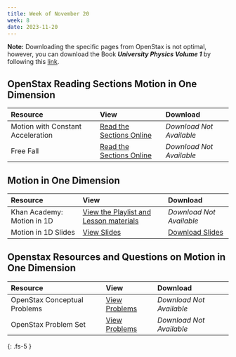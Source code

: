 ```yaml
---
title: Week of November 20
week: 8
date: 2023-11-20
---
```


**Note:** Downloading the specific pages from OpenStax is not optimal, however, you can download the Book _**University Physics Volume 1**_ by following this [link](https://assets.openstax.org/oscms-prodcms/media/documents/UniversityPhysicsVol1-WEB.pdf). 

## OpenStax Reading Sections Motion in One Dimension

| Resource        | View          | Download |
|:-------------|:------------------|:------|
| Motion with Constant Acceleration | [Read the Sections Online](https://openstax.org/books/university-physics-volume-1/pages/3-4-motion-with-constant-acceleration) | _Download Not Available_ |
| Free Fall   | [Read the Sections Online](https://openstax.org/books/university-physics-volume-1/pages/3-5-free-fall) | _Download Not Available_ |

## Motion in One Dimension

| Resource        | View          | Download |
|:-------------|:------------------|:------|
| Khan Academy: Motion in 1D | [View the Playlist and Lesson materials](https://www.khanacademy.org/science/physics/one-dimensional-motion) | _Download Not Available_ |
| Motion in 1D Slides  | [View Slides](https://docs.google.com/presentation/d/e/2PACX-1vS-xRGLNAQ_Jp4oFx5YD1Dr_paSlrwRpf4C3N1TnF10JCBzVBybw40RlamwpsbgYTOr1I4hZXbV2pwy/pub?start=false&loop=false&delayms=3000) |  [Download Slides](/23-24/1Q/motion/slides.pdf)|

## Openstax Resources and Questions on Motion in One Dimension

| Resource        | View          | Download |
|:-------------|:------------------|:------|
| OpenStax Conceptual Problems | [View Problems](https://openstax.org/books/university-physics-volume-1/pages/3-conceptual-questions) | _Download Not Available_ |
| OpenStax Problem Set   | [View Problems](https://openstax.org/books/university-physics-volume-1/pages/3-problems) | _Download Not Available_ |


{: .fs-5 }
